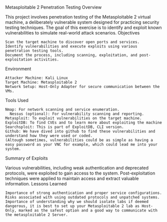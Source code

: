Metasploitable 2 Penetration Testing
Overview

This project involves penetration testing of the Metasploitable 2 virtual machine, a deliberately vulnerable system designed for practicing security testing techniques. The goal of this exercise is to identify and exploit known vulnerabilities to simulate real-world attack scenarios.
Objectives

    Scan the target machine to discover open ports and services.
    Identify vulnerabilities and execute exploits using various penetration testing tools.
    Document the process, including scanning, exploitation, and post-exploitation activities.

Environment

    Attacker Machine: Kali Linux
    Target Machine: Metasploitable 2
    Network Setup: Host-Only Adapter for secure communication between the VMs.

Tools Used

    Nmap: For network scanning and service enumeration.
      Nessus (optional): For vulnerability scanning and reporting.
    Metasploit: To exploit vulnerabilities on the target machine.
    ExploitDB: To find CVEs and to learn more about exploiting the machine
    Searchsploit: This is part of ExploitDB, CLI version.
    Github: We have dived into github to find these vulnerabilities and understand how they were used or coded.
    (Altough sometimes, vulnerabilities could be as simple as having a easy password as your VNC for example, which could lead me into your system.
    

Summary of Exploits

Various vulnerabilities, including weak authentication and deprecated protocols, were exploited to gain access to the system. Post-exploitation techniques were applied to maintain access and extract valuable information.
Lessons Learned

    Importance of strong authentication and proper service configurations.
    Risks associated with using outdated protocols and unpatched systems.
    Importance of understanding why we should isolate labs if deemed dangerous, it is best to set up your Metasploitable 2 lab as Host-Only, marked as the safest option and a good way to communicate with the metasploitable 2 Server.
